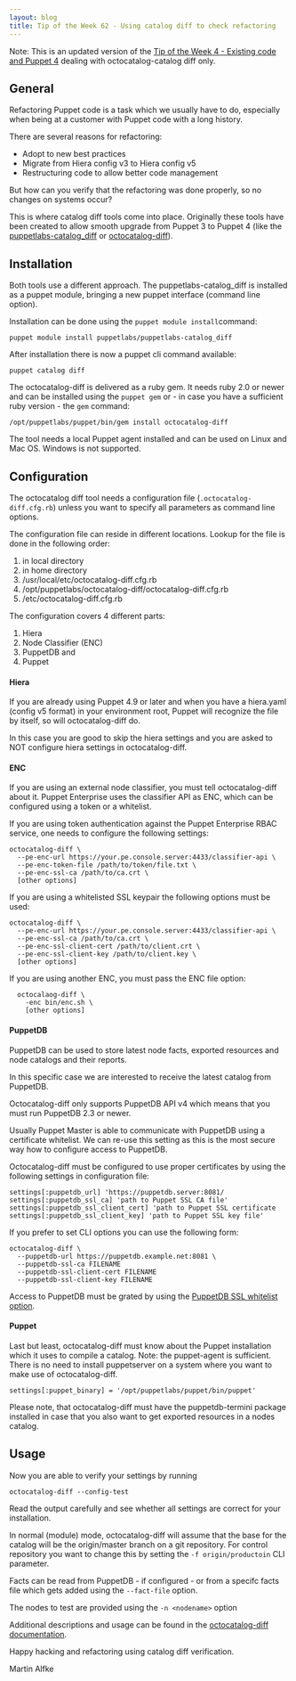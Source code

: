 ```yaml
---
layout: blog
title: Tip of the Week 62 - Using catalog diff to check refactoring
---
```


Note: This is an updated version of the [Tip of the Week 4 - Existing code and Puppet 4](https://www.example42.com/2017/01/23/existing-code-on-puppet4/) dealing with octocatalog-catalog diff only.

## General

Refactoring Puppet code is a task which we usually have to do, especially when being at a customer with Puppet code with a long history.

There are several reasons for refactoring:

- Adopt to new best practices
- Migrate from Hiera config v3 to Hiera config v5
- Restructuring code to allow better code management

But how can you verify that the refactoring was done properly, so no changes on systems occur?

This is where catalog diff tools come into place.
Originally these tools have been created to allow smooth upgrade from Puppet 3 to Puppet 4 (like the [puppetlabs-catalog_diff](https://github.com/puppetlabs/puppetlabs-catalog_diff) or [octocatalog-diff](https://github.com/github/octocatalog-diff)).

## Installation

Both tools use a different approach. The puppetlabs-catalog_diff is installed as a puppet module, bringing a new puppet interface (command line option).

Installation can be done using the `puppet module install`command:

    puppet module install puppetlabs/puppetlabs-catalog_diff

After installation there is now a puppet cli command available:

    puppet catalog diff

The octocatalog-diff is delivered as a ruby gem. It needs ruby 2.0 or newer and can be installed using the `puppet gem` or - in case you have a sufficient ruby version - the `gem` command:

    /opt/puppetlabs/puppet/bin/gem install octocatalog-diff

The tool needs a local Puppet agent installed and can be used on Linux and Mac OS. Windows is not supported.

## Configuration

The octocatalog diff tool needs a configuration file  (```.octocatalog-diff.cfg.rb```) unless you want to specify all parameters as command line options.

The configuration file can reside in different locations. Lookup for the file is done in the following order:

1. in local directory
2. in home directory
3. /usr/local/etc/octocatalog-diff.cfg.rb
4. /opt/puppetlabs/octocatalog-diff/octocatalog-diff.cfg.rb
5. /etc/octocatalog-diff.cfg.rb

The configuration covers 4 different parts:

1. Hiera
2. Node Classifier (ENC)
3. PuppetDB and
4. Puppet

#### Hiera

If you are already using Puppet 4.9 or later and when you have a hiera.yaml (config v5 format) in your environment root, Puppet will recognize the file by itself, so will octocatalog-diff do.

In this case you are good to skip the hiera settings and you are asked to NOT configure hiera settings in octocatalog-diff.

#### ENC

If you are using an external node classifier, you must tell octocatalog-diff about it. Puppet Enterprise uses the classifier API as ENC, which can be configured using a token or a whitelist.

If you are using token authentication against the Puppet Enterprise RBAC service, one needs to configure the following settings:

    octocatalog-diff \
      --pe-enc-url https://your.pe.console.server:4433/classifier-api \
      --pe-enc-token-file /path/to/token/file.txt \
      --pe-enc-ssl-ca /path/to/ca.crt \
      [other options]

If you are using a whitelisted SSL keypair the following options must be used:

    octocatalog-diff \
      --pe-enc-url https://your.pe.console.server:4433/classifier-api \
      --pe-enc-ssl-ca /path/to/ca.crt \
      --pe-enc-ssl-client-cert /path/to/client.crt \
      --pe-enc-ssl-client-key /path/to/client.key \
      [other options]

If you are using another ENC, you must pass the ENC file option:

      octocalaog-diff \
        -enc bin/enc.sh \
        [other options]

#### PuppetDB

PuppetDB can be used to store latest node facts, exported resources and node catalogs and their reports.

In this specific case we are interested to receive the latest catalog from PuppetDB.

Octocatalog-diff only supports PuppetDB API v4 which means that you must run PuppetDB 2.3 or newer.

Usually Puppet Master is able to communicate with PuppetDB using a certificate whitelist. We can re-use this setting as this is the most secure way how to configure access to PuppetDB.

Octocatalog-diff must be configured to use proper certificates by using the following settings in configuration file:

    settings[:puppetdb_url] 'https://puppetdb.server:8081/
    settings[:puppetdb_ssl_ca] 'path to Puppet SSL CA file'
    settings[:puppetdb_ssl_client_cert] 'path to Puppet SSL certificate
    settings[:puppetdb_ssl_client_key] 'path to Puppet SSL key file'

If you prefer to set CLI options you can use the following form:

    octocatalog-diff \
      --puppetdb-url https://puppetdb.example.net:8081 \
      --puppetdb-ssl-ca FILENAME
      --puppetdb-ssl-client-cert FILENAME
      --puppetdb-ssl-client-key FILENAME

Access to PuppetDB must be grated by using the [PuppetDB SSL whitelist option](https://puppet.com/docs/puppetdb/5.1/configure.html#certificate-whitelist).

#### Puppet

Last but least, octocatalog-diff must know about the Puppet installation which it uses to compile a catalog. Note: the puppet-agent is sufficient. There is no need to install puppetserver on a system where you want to make use of octocatalog-diff.

    settings[:puppet_binary] = '/opt/puppetlabs/puppet/bin/puppet'

Please note, that octocatalog-diff must have the puppetdb-termini package installed in case that you also want to get exported resources in a nodes catalog.

## Usage

Now you are able to verify your settings by running

    octocatalog-diff --config-test

Read the output carefully and see whether all settings are correct for your installation.

In normal (module) mode, octocatalog-diff will assume that the base for the catalog will be the origin/master branch on a git repository.
For control repository you want to change this by setting the `-f origin/productoin` CLI parameter.

Facts can be read from PuppetDB - if configured - or from a specifc facts file which gets added using the `--fact-file` option.

The nodes to test are provided using the `-n <nodename>` option

Additional descriptions and usage can be found in the [octocatalog-diff documentation](https://github.com/github/octocatalog-diff/tree/master/doc).

Happy hacking and refactoring using catalog diff verification.

Martin Alfke
